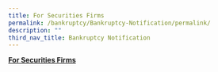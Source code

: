 ```yaml
---
title: For Securities Firms
permalink: /bankruptcy/Bankruptcy-Notification/permalink/
description: ""
third_nav_title: Bankruptcy Notification
---
```

<u><b> For Securities Firms</b></u><br>